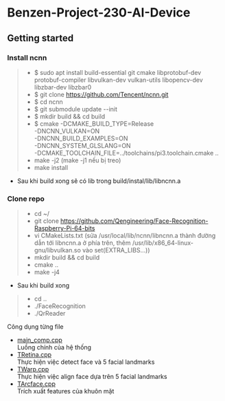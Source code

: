 # Benzen-Project-230-AI-Device



## Getting started
### Install ncnn
> - $ sudo apt install build-essential git cmake libprotobuf-dev protobuf-compiler libvulkan-dev vulkan-utils libopencv-dev libzbar-dev libzbar0
> - $ git clone https://github.com/Tencent/ncnn.git
> - $ cd ncnn
> - $ git submodule update --init
> - $ mkdir build && cd build
> - $ cmake -DCMAKE_BUILD_TYPE=Release \
            -DNCNN_VULKAN=ON \
            -DNCNN_BUILD_EXAMPLES=ON \
            -DNCNN_SYSTEM_GLSLANG=ON \
            -DCMAKE_TOOLCHAIN_FILE=../toolchains/pi3.toolchain.cmake ..
> - make -j2 (make -j1 nếu bị treo)
> - make install
- Sau khi build xong sẽ có lib trong build/instal/lib/libncnn.a

### Clone repo
> - cd ~/
> - git clone https://github.com/Qengineering/Face-Recognition-Raspberry-Pi-64-bits
> - vi CMakeLists.txt (sửa /usr/local/lib/ncnn/libncnn.a thành đường dẫn tới libncnn.a ở phía trên, thêm /usr/lib/x86_64-linux-gnu/libvulkan.so vào set(EXTRA_LIBS...))
> - mkdir build && cd build
> - cmake ..
> - make -j4
- Sau khi build xong
> - cd ..
> - ./FaceRecognition
> - ./QrReader

Công dụng từng file
* [main_comp.cpp](src/main_comp.cpp) <br>
Luồng chính của hệ thống
* [TRetina.cpp](src/TRetina.cpp) <br>
Thực hiện việc detect face và 5 facial landmarks
* [TWarp.cpp](src/TWarp.cpp) <br>
Thực hiện việc align face dựa trên 5 facial landmarks
* [TArcface.cpp](src/TArcface.cpp) <br>
Trích xuất features của khuôn mặt



